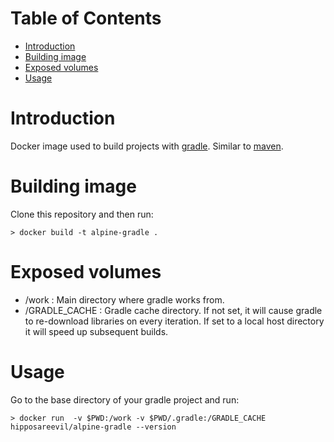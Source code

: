 Table of Contents
=================

   * [Introduction](#introduction)
   * [Building image](#building-image)
   * [Exposed volumes](#exposed-volumes)
   * [Usage](#usage)

# Introduction
Docker image used to build projects with [gradle](https://gradle.org). Similar to [maven](https://hub.docker.com/_/maven/).

# Building image
Clone this repository and then run:
```
> docker build -t alpine-gradle .
```

# Exposed volumes

* /work : Main directory where gradle works from.
* /GRADLE_CACHE : Gradle cache directory.
  If not set, it will cause gradle to re-download libraries on every iteration. If set to a local host directory it will speed up subsequent builds.

# Usage
Go to the base directory of your gradle project and run:
```
> docker run  -v $PWD:/work -v $PWD/.gradle:/GRADLE_CACHE hipposareevil/alpine-gradle --version
```

